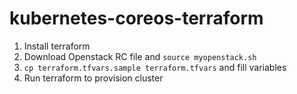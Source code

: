 # kubernetes-coreos-terraform

1. Install terraform
2. Download Openstack RC file and `source myopenstack.sh`
3. `cp terraform.tfvars.sample terraform.tfvars` and fill variables
4. Run terraform to provision cluster
